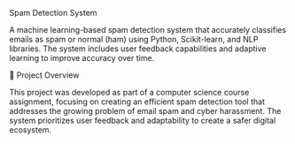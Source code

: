 Spam Detection System

A machine learning-based spam detection system that accurately classifies emails as spam or normal (ham) using Python, Scikit-learn, and NLP libraries. The system includes user feedback capabilities and adaptive learning to improve accuracy over time.

🎯 Project Overview

This project was developed as part of a computer science course assignment, focusing on creating an efficient spam detection tool that addresses the growing problem of email spam and cyber harassment. The system prioritizes user feedback and adaptability to create a safer digital ecosystem.


